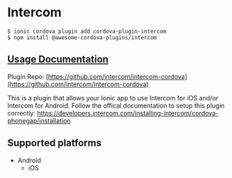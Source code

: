 # Intercom

```
$ ionic cordova plugin add cordova-plugin-intercom
$ npm install @awesome-cordova-plugins/intercom
```

## [Usage Documentation](https://danielsogl.gitbook.io/awesome-cordova-plugins/plugins/intercom/)

Plugin Repo: [https://github.com/intercom/intercom-cordova](https://github.com/intercom/intercom-cordova)

This is a plugin that allows your Ionic app to use Intercom for iOS and/or Intercom for Android.
Follow the offical documentation to setup this plugin correctly: https://developers.intercom.com/installing-intercom/cordova-phonegap/installation

## Supported platforms

- Android
  - iOS
  



